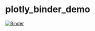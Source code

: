 # plotly_binder_demo

[![Binder](https://mybinder.org/badge_logo.svg)](https://mybinder.org/v2/gh/AndrewWilliams3142/plotly_binder_demo/master)
